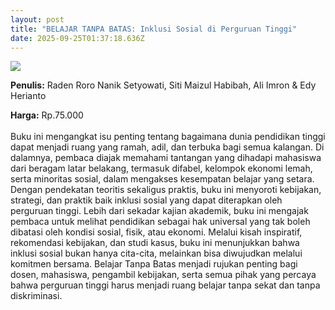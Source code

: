 ```yaml
---
layout: post
title: "BELAJAR TANPA BATAS: Inklusi Sosial di Perguruan Tinggi"
date: 2025-09-25T01:37:18.636Z
---
```

![](/images/uploads/belajar-tanpa-batas.jpg)

**P﻿enulis:** Raden Roro Nanik Setyowati, 
Siti Maizul Habibah, Ali Imron & Edy Herianto

**Harga:** Rp.75.000\
\
Buku ini mengangkat isu penting tentang bagaimana dunia pendidikan tinggi dapat menjadi ruang yang ramah, adil, dan terbuka bagi semua kalangan. Di dalamnya, pembaca diajak memahami tantangan yang dihadapi mahasiswa dari beragam latar belakang, termasuk difabel, kelompok ekonomi lemah, serta minoritas sosial, dalam mengakses kesempatan belajar yang setara. Dengan pendekatan teoritis sekaligus praktis, buku ini menyoroti kebijakan, strategi, dan praktik baik inklusi sosial yang dapat diterapkan oleh perguruan tinggi.
	Lebih dari sekadar kajian akademik, buku ini mengajak pembaca untuk melihat pendidikan sebagai hak universal yang tak boleh dibatasi oleh kondisi sosial, fisik, atau ekonomi. Melalui kisah inspiratif, rekomendasi kebijakan, dan studi kasus, buku ini menunjukkan bahwa inklusi sosial bukan hanya cita-cita, melainkan bisa diwujudkan melalui komitmen bersama. Belajar Tanpa Batas menjadi rujukan penting bagi dosen, mahasiswa, pengambil kebijakan, serta semua pihak yang percaya bahwa perguruan tinggi harus menjadi ruang belajar tanpa sekat dan tanpa diskriminasi.